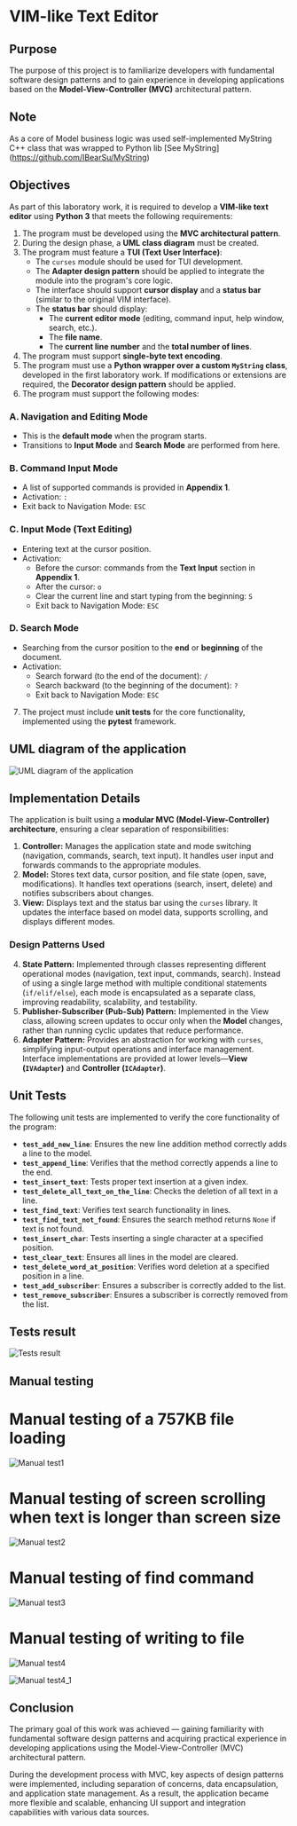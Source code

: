 # VIM-like Text Editor

## Purpose
The purpose of this project is to familiarize developers with fundamental software design patterns and to gain experience in developing applications based on the **Model-View-Controller (MVC)** architectural pattern.

## Note
As a core of Model business logic was used self-implemented MyString C++ class that was wrapped to Python lib
[See MyString] (https://github.com/IBearSu/MyString)

## Objectives
As part of this laboratory work, it is required to develop a **VIM-like text editor** using **Python 3** that meets the following requirements:

1. The program must be developed using the **MVC architectural pattern**.
2. During the design phase, a **UML class diagram** must be created.
3. The program must feature a **TUI (Text User Interface)**:
   - The `curses` module should be used for TUI development.
   - The **Adapter design pattern** should be applied to integrate the module into the program's core logic.
   - The interface should support **cursor display** and a **status bar** (similar to the original VIM interface).
   - The **status bar** should display:
     - The **current editor mode** (editing, command input, help window, search, etc.).
     - The **file name**.
     - The **current line number** and the **total number of lines**.
4. The program must support **single-byte text encoding**.
5. The program must use a **Python wrapper over a custom `MyString` class**, developed in the first laboratory work. If modifications or extensions are required, the **Decorator design pattern** should be applied.
6. The program must support the following modes:

### A. Navigation and Editing Mode
   - This is the **default mode** when the program starts.
   - Transitions to **Input Mode** and **Search Mode** are performed from here.

### B. Command Input Mode
   - A list of supported commands is provided in **Appendix 1**.
   - Activation: `:`
   - Exit back to Navigation Mode: `ESC`

### C. Input Mode (Text Editing)
   - Entering text at the cursor position.
   - Activation:
     - Before the cursor: commands from the **Text Input** section in **Appendix 1**.
     - After the cursor: `o`
     - Clear the current line and start typing from the beginning: `S`
     - Exit back to Navigation Mode: `ESC`

### D. Search Mode
   - Searching from the cursor position to the **end** or **beginning** of the document.
   - Activation:
     - Search forward (to the end of the document): `/`
     - Search backward (to the beginning of the document): `?`
     - Exit back to Navigation Mode: `ESC`

7. The project must include **unit tests** for the core functionality, implemented using the **pytest** framework.



## UML diagram of the application
![UML diagram of the application](uml_text_editor.png)

## Implementation Details
The application is built using a **modular MVC (Model-View-Controller) architecture**, ensuring a clear separation of responsibilities:

1. **Controller:** Manages the application state and mode switching (navigation, commands, search, text input). It handles user input and forwards commands to the appropriate modules.
2. **Model:** Stores text data, cursor position, and file state (open, save, modifications). It handles text operations (search, insert, delete) and notifies subscribers about changes.
3. **View:** Displays text and the status bar using the `curses` library. It updates the interface based on model data, supports scrolling, and displays different modes.

### Design Patterns Used
4. **State Pattern:** Implemented through classes representing different operational modes (navigation, text input, commands, search). Instead of using a single large method with multiple conditional statements (`if/elif/else`), each mode is encapsulated as a separate class, improving readability, scalability, and testability.
5. **Publisher-Subscriber (Pub-Sub) Pattern:** Implemented in the View class, allowing screen updates to occur only when the **Model** changes, rather than running cyclic updates that reduce performance.
6. **Adapter Pattern:** Provides an abstraction for working with `curses`, simplifying input-output operations and interface management. Interface implementations are provided at lower levels—**View (`IVAdapter`)** and **Controller (`ICAdapter`)**.

## Unit Tests
The following unit tests are implemented to verify the core functionality of the program:

- **`test_add_new_line`**: Ensures the new line addition method correctly adds a line to the model.
- **`test_append_line`**: Verifies that the method correctly appends a line to the end.
- **`test_insert_text`**: Tests proper text insertion at a given index.
- **`test_delete_all_text_on_the_line`**: Checks the deletion of all text in a line.
- **`test_find_text`**: Verifies text search functionality in lines.
- **`test_find_text_not_found`**: Ensures the search method returns `None` if text is not found.
- **`test_insert_char`**: Tests inserting a single character at a specified position.
- **`test_clear_text`**: Ensures all lines in the model are cleared.
- **`test_delete_word_at_position`**: Verifies word deletion at a specified position in a line.
- **`test_add_subscriber`**: Ensures a subscriber is correctly added to the list.
- **`test_remove_subscriber`**: Ensures a subscriber is correctly removed from the list.

## Tests result
![Tests result](tests_image.png)

## Manual testing
# Manual testing of a 757KB file loading
![Manual test1](manual_test1.png)

# Manual testing of screen scrolling when text is longer than screen size
![Manual test2](manual_test2.png)

# Manual testing of find command
![Manual test3](manual_test3.png)

# Manual testing of writing to file
![Manual test4](manual_test4.png)

![Manual test4_1](manual_test4_1.png)

## Conclusion
The primary goal of this work was achieved — gaining familiarity with fundamental software design patterns and acquiring practical experience in developing applications using the Model-View-Controller (MVC) architectural pattern.

During the development process with MVC, key aspects of design patterns were implemented, including separation of concerns, data encapsulation, and application state management. As a result, the application became more flexible and scalable, enhancing UI support and integration capabilities with various data sources.

